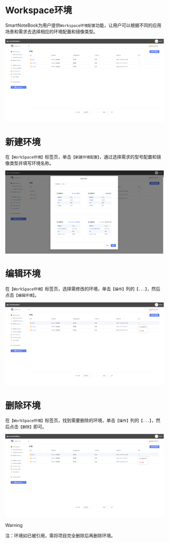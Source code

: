 # Workspace环境

SmartNoteBook为用户提供`Workspace环境配置`功能，让用户可以根据不同的应用场景和需求去选择相应的环境配置和镜像类型。

![](/assets/hj.png)

# 新建环境

在`【WorkSpace环境】`标签页，单击`【新建环境配置】`，通过选择需求的型号配置和镜像类型并填写环境名称。

![](/assets/xjhj.png)


# 编辑环境

在`【WorkSpace环境】`标签页，选择需修改的环境，单击`【操作】`列的`【...】`，然后点击`【编辑环境】`。

![](/assets/bjhj.png)


# 删除环境

在`【WorkSpace环境】`标签页，找到需要删除的环境，单击`【操作】`列的`【...】`，然后点击`【删除】`即可。


![](/assets/schj.png)

> [!Warning]
> 注：环境如已被引用，需将项目完全删除后再删除环境。
